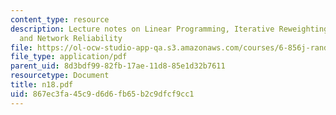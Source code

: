 ```yaml
---
content_type: resource
description: Lecture notes on Linear Programming, Iterative Reweighting, DNF Counting
  and Network Reliability
file: https://ol-ocw-studio-app-qa.s3.amazonaws.com/courses/6-856j-randomized-algorithms-fall-2002/867ec3fa45c9d6d6fb65b2c9dfcf9cc1_n18.pdf
file_type: application/pdf
parent_uid: 8d3bdf99-82fb-17ae-11d8-85e1d32b7611
resourcetype: Document
title: n18.pdf
uid: 867ec3fa-45c9-d6d6-fb65-b2c9dfcf9cc1
---
```


